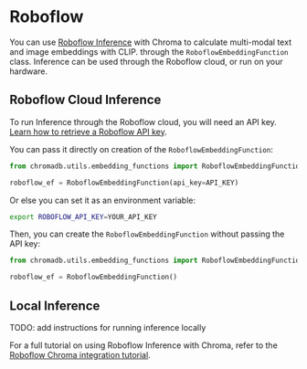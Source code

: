 ---
---

# Roboflow

You can use [Roboflow Inference](https://inference.roboflow.com) with Chroma to calculate multi-modal text and image embeddings with CLIP. through the `RoboflowEmbeddingFunction` class. Inference can be used through the Roboflow cloud, or run on your hardware.

## Roboflow Cloud Inference

To run Inference through the Roboflow cloud, you will need an API key. [Learn how to retrieve a Roboflow API key](https://docs.roboflow.com/api-reference/authentication#retrieve-an-api-key). 

You can pass it directly on creation of the `RoboflowEmbeddingFunction`:

```python
from chromadb.utils.embedding_functions import RoboflowEmbeddingFunction

roboflow_ef = RoboflowEmbeddingFunction(api_key=API_KEY)
```

Or else you can set it as an environment variable:

```bash
export ROBOFLOW_API_KEY=YOUR_API_KEY
```

Then, you can create the `RoboflowEmbeddingFunction` without passing the API key:

```python
from chromadb.utils.embedding_functions import RoboflowEmbeddingFunction

roboflow_ef = RoboflowEmbeddingFunction()
```

## Local Inference

TODO: add instructions for running inference locally

For a full tutorial on using Roboflow Inference with Chroma, refer to the [Roboflow Chroma integration tutorial](https://github.com/chroma-core/chroma/blob/main/examples/use_with/roboflow/embeddings.ipynb). 